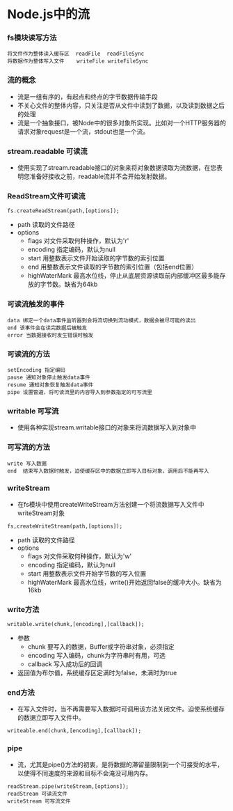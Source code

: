 # Node.js中的流
### fs模块读写方法

``` 
将文件作为整体读入缓存区  readFile  readFileSync
将数据作为整体写入文件    writeFile writeFileSync
```
### 流的概念
- 流是一组有序的，有起点和终点的字节数据传输手段
- 不关心文件的整体内容，只关注是否从文件中读到了数据，以及读到数据之后的处理
- 流是一个抽象接口，被Node中的很多对象所实现。比如对一个HTTP服务器的请求对象request是一个流，stdout也是一个流。
### stream.readable 可读流
- 使用实现了stream.readable接口的对象来将对象数据读取为流数据，在您表明您准备好接收之前，readable流并不会开始发射数据。
### ReadStream文件可读流
``` 
fs.createReadStream(path,[options]);
```
- path 读取的文件路径
- options 
    * flags 对文件采取何种操作，默认为'r'
    * encoding 指定编码，默认为null
    * start 用整数表示文件开始读取的字节数的索引位置
    * end 用整数表示文件读取的字节数的索引位置（包括end位置）
    * highWaterMark 最高水位线，停止从底层资源读取前内部缓冲区最多能存放的字节数。缺省为64kb
    
### 可读流触发的事件
``` 
data 绑定一个data事件监听器到会将流切换到流动模式，数据会被尽可能的读出
end 该事件会在读完数据后被触发
error 当数据接收时发生错误时触发
```
### 可读流的方法
``` 
setEncoding 指定编码
pause 通知对象停止触发data事件
resume 通知对象恢复触发data事件
pipe 设置管道，将可读流里的内容导入到参数指定的可写流里
```

### writable 可写流
- 使用各种实现stream.writable接口的对象来将流数据写入到对象中 

### 可写流的方法
``` 
write 写入数据
end  结束写入数据时触发，迫使缓存区中的数据立即写入目标对象，调用后不能再写入
```
### writeStream
- 在fs模块中使用createWriteStream方法创建一个将流数据写入文件中writeStream对象
``` 
fs,createWriteStream(path,[options]);
```
- path 读取的文件路径
- options
   * flags 对文件采取何种操作，默认为'w'
   * encoding 指定编码，默认为null
   * start 用整数表示文件开始字节数的写入位置
   * highWaterMark 最高水位线，write()开始返回false的缓冲大小。缺省为16kb
   
### write方法
``` 
writable.write(chunk,[encoding],[callback]);
```
- 参数
    * chunk 要写入的数据，Buffer或字符串对象，必须指定
    * encoding 写入编码，chunk为字符串时有用，可选
    * callback 写入成功后的回调
- 返回值为布尔值，系统缓存区定满时为false，未满时为true

### end方法
- 在写入文件时，当不再需要写入数据时可调用该方法关闭文件。迫使系统缓存的数据立即写入文件中。
``` 
writeable.end(chunk,[encoding],[callback]);
```
### pipe
- 流，尤其是pipe()方法的初衷，是将数据的滞留量限制到一个可接受的水平，以使得不同速度的来源和目标不会淹没可用内存。
``` 
readStream.pipe(writeStream,[options]);
readStream 可读流文件
writeStream 可写流文件
```
